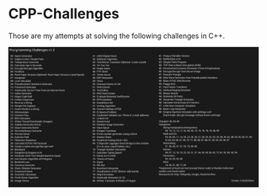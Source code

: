 # CPP-Challenges

Those are my attempts at solving the following challenges in C++.

![alt text](https://raw.githubusercontent.com/Sarrus1/CPP-Challenges/master/ressources/Challenges%20list.jpg "Logo Title Text 1")
